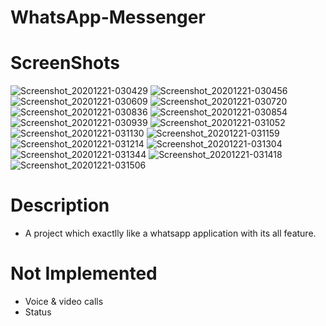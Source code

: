 # WhatsApp-Messenger

# ScreenShots
![Screenshot_20201221-030429](https://user-images.githubusercontent.com/53410915/102731983-0c685a00-4342-11eb-8eb5-81935e9cb532.png)
![Screenshot_20201221-030456](https://user-images.githubusercontent.com/53410915/102731987-10947780-4342-11eb-9e88-c008ae06f13d.png)
![Screenshot_20201221-030609](https://user-images.githubusercontent.com/53410915/102731991-138f6800-4342-11eb-8ce1-fd89a6b1b8c4.png)
![Screenshot_20201221-030720](https://user-images.githubusercontent.com/53410915/102731998-1a1ddf80-4342-11eb-8da3-ffa6109e89a6.png)
![Screenshot_20201221-030836](https://user-images.githubusercontent.com/53410915/102732000-1b4f0c80-4342-11eb-9e5c-43f0c15738b2.png)
![Screenshot_20201221-030854](https://user-images.githubusercontent.com/53410915/102732001-1b4f0c80-4342-11eb-9f7a-b8032fb4ca79.png)
![Screenshot_20201221-030939](https://user-images.githubusercontent.com/53410915/102732002-1be7a300-4342-11eb-8884-9c42a0e6676e.png)
![Screenshot_20201221-031052](https://user-images.githubusercontent.com/53410915/102732007-1e49fd00-4342-11eb-8c9e-6d9936a1aa68.png)
![Screenshot_20201221-031130](https://user-images.githubusercontent.com/53410915/102732011-20ac5700-4342-11eb-9045-40489c6f6687.png)
![Screenshot_20201221-031159](https://user-images.githubusercontent.com/53410915/102732014-230eb100-4342-11eb-9a1f-610c70319d70.png)
![Screenshot_20201221-031214](https://user-images.githubusercontent.com/53410915/102732015-243fde00-4342-11eb-8603-3742563af595.png)
![Screenshot_20201221-031304](https://user-images.githubusercontent.com/53410915/102732017-2609a180-4342-11eb-9c9e-f17f6d9eb987.png)
![Screenshot_20201221-031344](https://user-images.githubusercontent.com/53410915/102732026-299d2880-4342-11eb-9225-896dfc0fa5f7.png)
![Screenshot_20201221-031418](https://user-images.githubusercontent.com/53410915/102732028-2a35bf00-4342-11eb-8c82-d6e9c2ca5191.png)
![Screenshot_20201221-031506](https://user-images.githubusercontent.com/53410915/102732029-2ace5580-4342-11eb-87ca-1f8c2398a809.png)

# Description
- A project which exactlly like a whatsapp application with its all feature.

# Not Implemented
- Voice & video calls 
- Status
